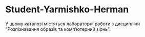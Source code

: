 # Student-Yarmishko-Herman
У цьому каталозі містяться лабораторні роботи з дисципліни "Розпізнавання образів та комп’ютерний зірнь". 
